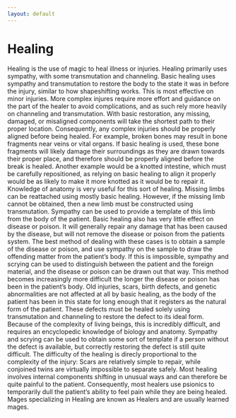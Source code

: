 ```yaml
---
layout: default
---
```


# Healing

Healing is the use of magic to heal illness or injuries. Healing primarily uses sympathy, with some transmutation and channeling. Basic healing uses sympathy and transmutation to restore the body to the state it was in before the injury, similar to how shapeshifting works. This is most effective on minor injuries. More complex injures require more effort and guidance on the part of the healer to avoid complications, and as such rely more heavily on channeling and transmutation. 
With basic restoration, any missing, damaged, or misaligned components will take the shortest path to their proper location. Consequently, any complex injuries should be properly aligned before being healed. For example, broken bones may result in bone fragments near veins or vital organs. If basic healing is used, these bone fragments will likely damage their surroundings as they are drawn towards their proper place, and therefore should be properly aligned before the break is healed. Another example would be a knotted intestine, which must be carefully repositioned, as relying on basic healing to align it properly would be as likely to make it more knotted as it would be to repair it. Knowledge of anatomy is very useful for this sort of healing.
Missing limbs can be reattached using mostly basic healing. However, if the missing limb cannot be obtained, then a new limb must be constructed using transmutation. Sympathy can be used to provide a template of this limb from the body of the patient.
Basic healing also has very little effect on disease or poison. It will generally repair any damage that has been caused by the disease, but will not remove the disease or poison from the patients system. The best method of dealing with these cases is to obtain a sample of the disease or poison, and use sympathy on the sample to draw the offending matter from the patient’s body. If this is impossible, sympathy and scrying can be used to distinguish between the patient and the foreign material, and the disease or poison can be drawn out that way. This method becomes increasingly more difficult the longer the disease or poison has been in the patient’s body.
Old injuries, scars, birth defects, and genetic abnormalities are not affected at all by basic healing, as the body of the patient has been in this state for long enough that it registers as the natural form of the patient. These defects must be healed solely using transmutation and channeling to restore the defect to its ideal form. Because of the complexity of living beings, this is incredibly difficult, and requires an encyclopedic knowledge of biology and anatomy. Sympathy and scrying can be used to obtain some sort of template if a person without the defect is available, but correctly restoring the defect is still quite difficult. The difficulty of the healing is direcly proportional to the complexity of the injury: Scars are relatively simple to repair, while conjoined twins are virtually impossible to separate safely.
Most healing involves internal components shifting in unusual ways and can therefore be quite painful to the patient. Consequently, most healers use psionics to temporarily dull the patient’s ability to feel pain while they are being healed.
Mages specializing in Healing are known as Healers and are usually learned mages.